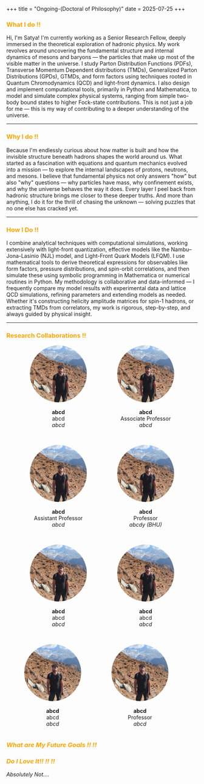 +++
title = "Ongoing-(Doctoral of Philosophy)"
date = 2025-07-25
+++

### <span style="color: orange;">What I do !!</span>

Hi, I'm Satya! I'm currently working as a Senior Research Fellow, deeply immersed in the theoretical exploration of hadronic physics. My work revolves around uncovering the fundamental structure and internal dynamics of mesons and baryons — the particles that make up most of the visible matter in the universe. I study Parton Distribution Functions (PDFs), Transverse Momentum Dependent distributions (TMDs), Generalized Parton Distributions (GPDs), GTMDs, and form factors using techniques rooted in Quantum Chromodynamics (QCD) and light-front dynamics.
I also design and implement computational tools, primarily in Python and Mathematica, to model and simulate complex physical systems, ranging from simple two-body bound states to higher Fock-state contributions. This is not just a job for me — this is my way of contributing to a deeper understanding of the universe. 

---

### <span style="color: orange;">Why I do !!</span>

Because I'm endlessly curious about how matter is built and how the invisible structure beneath hadrons shapes the world around us. What started as a fascination with equations and quantum mechanics evolved into a mission — to explore the internal landscapes of protons, neutrons, and mesons.
I believe that fundamental physics not only answers "how" but also "why" questions — why particles have mass, why confinement exists, and why the universe behaves the way it does. Every layer I peel back from hadronic structure brings me closer to these deeper truths.
And more than anything, I do it for the thrill of chasing the unknown — solving puzzles that no one else has cracked yet.

---


### <span style="color: orange;">How I Do !!</span>

I combine analytical techniques with computational simulations, working extensively with light-front quantization, effective models like the Nambu–Jona-Lasinio (NJL) model, and Light-Front Quark Models (LFQM). I use mathematical tools to derive theoretical expressions for observables like form factors, pressure distributions, and spin-orbit correlations, and then simulate these using symbolic programming in Mathematica or numerical routines in Python.
My methodology is collaborative and data-informed — I frequently compare my model results with experimental data and lattice QCD simulations, refining parameters and extending models as needed.
Whether it's constructing helicity amplitude matrices for spin-1 hadrons, or extracting TMDs from correlators, my work is rigorous, step-by-step, and always guided by physical insight.

---

### <span style="color: orange;">Research Collaborations !!</span>


<div style="display: flex; flex-wrap: wrap; justify-content: center; gap: 30px;">

  <!-- Collaborator 1 -->
  <div style="width: 200px; text-align: center;">
    <img src="/me1.jpg" alt="me" style="width: 150px; height: 150px; border-radius: 50%; object-fit: cover;">
    <p>
      <strong>abcd</strong><br>
     abcd<br>
      <em>abcd</em>
    </p>
  </div>

  <!-- Collaborator 2 -->
  <div style="width: 200px; text-align: center;">
    <img src="/me1.jpg" alt="abcd" style="width: 150px; height: 150px; border-radius: 50%; object-fit: cover;">
    <p>
      <strong>abcd</strong><br>
      Associate Professor<br>
      <em>abcd</em>
    </p>
  </div>

  <!-- Collaborator 3 -->
  <div style="width: 200px; text-align: center;">
    <img src="/me1.jpg" alt="abcd" style="width: 150px; height: 150px; border-radius: 50%; object-fit: cover;">
    <p>
      <strong>abcd</strong><br>
      Assistant Professor<br>
      <em>abcd</em>
    </p>
  </div>

  <!-- Collaborator 4 -->
  <div style="width: 200px; text-align: center;">
    <img src="/me1.jpg" alt="abcd" style="width: 150px; height: 150px; border-radius: 50%; object-fit: cover;">
    <p>
      <strong>abcd</strong><br>
      Professor<br>
      <em>abcdy (BHU)</em>
    </p>
  </div>

  <!-- Collaborator 5 -->
  <div style="width: 200px; text-align: center;">
    <img src="/me1.jpg" alt="abcd" style="width: 150px; height: 150px; border-radius: 50%; object-fit: cover;">
    <p>
      <strong>abcd</strong><br>
      abcd<br>
      <em>abcd</em>
    </p>
  </div>

  <!-- Collaborator 6 -->
  <div style="width: 200px; text-align: center;">
    <img src="/me1.jpg" alt="abcd" style="width: 150px; height: 150px; border-radius: 50%; object-fit: cover;">
    <p>
      <strong>abcd</strong><br>
      abcd<br>
      <em>abcd</em>
    </p>
  </div>

  <!-- Collaborator 7 -->
  <div style="width: 200px; text-align: center;">
    <img src="/me1.jpg" alt="abcd" style="width: 150px; height: 150px; border-radius: 50%; object-fit: cover;">
    <p>
      <strong>abcd</strong><br>
      abcd<br>
      <em>abcd</em>
    </p>
  </div>

  <!-- Collaborator 8 -->
  <div style="width: 200px; text-align: center;">
    <img src="/me1.jpg" alt="abcd" style="width: 150px; height: 150px; border-radius: 50%; object-fit: cover;">
    <p>
      <strong>abcd</strong><br>
      Professor<br>
      <em>abcd
     </p>
   </div>
  </div>


### <span style="color: orange;">What are My Future Goals !! !!</span>



### <span style="color: orange;">Do I Love It!! !! !!</span>

Absolutely Not....